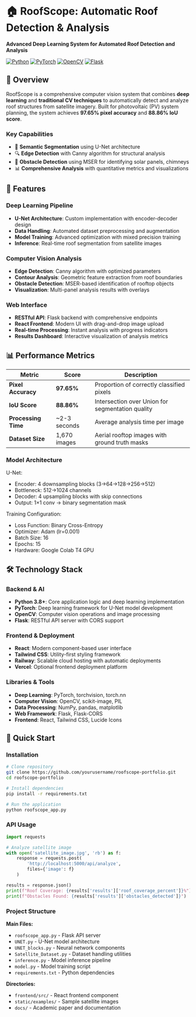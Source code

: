 # **🏠 RoofScope: Automatic Roof Detection & Analysis**

**Advanced Deep Learning System for Automated Roof Detection and Analysis**

[![Python](https://img.shields.io/badge/Python-3.8+-blue?style=flat&logo=python)](https://python.org)
[![PyTorch](https://img.shields.io/badge/PyTorch-2.0+-red?style=flat&logo=pytorch)](https://pytorch.org)
[![OpenCV](https://img.shields.io/badge/OpenCV-4.8+-green?style=flat&logo=opencv)](https://opencv.org)
[![Flask](https://img.shields.io/badge/Flask-2.3+-orange?style=flat&logo=flask)](https://flask.palletsprojects.com)

## **🎯 Overview**

RoofScope is a comprehensive computer vision system that combines **deep learning** and **traditional CV techniques** to automatically detect and analyze roof structures from satellite imagery. Built for photovoltaic (PV) system planning, the system achieves **97.65% pixel accuracy** and **88.86% IoU score**.

### **Key Capabilities**
- 🤖 **Semantic Segmentation** using U-Net architecture
- 🔍 **Edge Detection** with Canny algorithm for structural analysis
- 📡 **Obstacle Detection** using MSER for identifying solar panels, chimneys
- 📊 **Comprehensive Analysis** with quantitative metrics and visualizations

## **🌟 Features**

### **Deep Learning Pipeline**
- **U-Net Architecture**: Custom implementation with encoder-decoder design
- **Data Handling**: Automated dataset preprocessing and augmentation
- **Model Training**: Advanced optimization with mixed precision training
- **Inference**: Real-time roof segmentation from satellite images

### **Computer Vision Analysis**
- **Edge Detection**: Canny algorithm with optimized parameters
- **Contour Analysis**: Geometric feature extraction from roof boundaries  
- **Obstacle Detection**: MSER-based identification of rooftop objects
- **Visualization**: Multi-panel analysis results with overlays

### **Web Interface**
- **RESTful API**: Flask backend with comprehensive endpoints
- **React Frontend**: Modern UI with drag-and-drop image upload
- **Real-time Processing**: Instant analysis with progress indicators
- **Results Dashboard**: Interactive visualization of analysis metrics

## **📊 Performance Metrics**

| Metric | Score | Description |
|--------|--------|-------------|
| **Pixel Accuracy** | **97.65%** | Proportion of correctly classified pixels |
| **IoU Score** | **88.86%** | Intersection over Union for segmentation quality |
| **Processing Time** | ~2-3 seconds | Average analysis time per image |
| **Dataset Size** | 1,670 images | Aerial rooftop images with ground truth masks |

### **Model Architecture**

U-Net:
- Encoder: 4 downsampling blocks (3→64→128→256→512)
- Bottleneck: 512→1024 channels  
- Decoder: 4 upsampling blocks with skip connections
- Output: 1×1 conv → binary segmentation mask

Training Configuration:
- Loss Function: Binary Cross-Entropy
- Optimizer: Adam (lr=0.001)
- Batch Size: 16
- Epochs: 15
- Hardware: Google Colab T4 GPU


## **🛠 Technology Stack**

### **Backend & AI**
- **Python 3.8+**: Core application logic and deep learning implementation
- **PyTorch**: Deep learning framework for U-Net model development
- **OpenCV**: Computer vision operations and image processing
- **Flask**: RESTful API server with CORS support

### **Frontend & Deployment**  
- **React**: Modern component-based user interface
- **Tailwind CSS**: Utility-first styling framework
- **Railway**: Scalable cloud hosting with automatic deployments
- **Vercel**: Optional frontend deployment platform

### **Libraries & Tools**
- **Deep Learning**: PyTorch, torchvision, torch.nn
- **Computer Vision**: OpenCV, scikit-image, PIL
- **Data Processing**: NumPy, pandas, matplotlib
- **Web Framework**: Flask, Flask-CORS
- **Frontend**: React, Tailwind CSS, Lucide Icons

## **🚀 Quick Start**

### **Installation**
```bash
# Clone repository
git clone https://github.com/yourusername/roofscope-portfolio.git
cd roofscope-portfolio

# Install dependencies
pip install -r requirements.txt

# Run the application
python roofscope_app.py
```

### **API Usage**

```python
import requests

# Analyze satellite image
with open('satellite_image.jpg', 'rb') as f:
    response = requests.post(
        'http://localhost:5000/api/analyze',
        files={'image': f}
    )

results = response.json()
print(f"Roof Coverage: {results['results']['roof_coverage_percent']}%")
print(f"Obstacles Found: {results['results']['obstacles_detected']}")
```
### **Project Structure**

**Main Files:**
- `roofscope_app.py` - Flask API server
- `UNET.py` - U-Net model architecture
- `UNET_blocks.py` - Neural network components
- `Satellite_Dataset.py` - Dataset handling utilities
- `inference.py` - Model inference pipeline
- `model.py` - Model training script
- `requirements.txt` - Python dependencies

**Directories:**
- `frontend/src/` - React frontend component
- `static/examples/` - Sample satellite images  
- `docs/` - Academic paper and documentation
